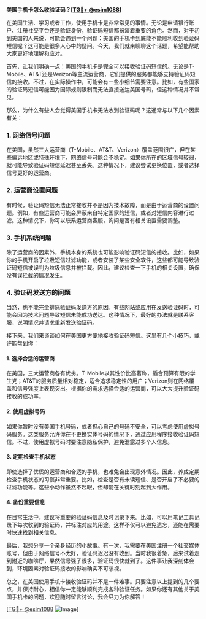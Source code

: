 **美国手机卡怎么收验证码？[[TG💪+ @esim1088](https://t.me/s/esim1088)]**

在美国生活、学习或者工作，使用手机卡是非常常见的事情。无论是申请银行账户、注册社交平台还是验证身份，验证码短信都扮演着重要的角色。然而，对于初到美国的人来说，可能会遇到一个问题：美国的手机卡到底能不能顺利收到验证码短信呢？这可能是很多人心中的疑问。今天，我们就来聊聊这个话题，希望能帮助大家更好地理解和应对。

首先，让我们明确一点：美国的手机卡是完全可以接收验证码短信的。无论是T-Mobile、AT&T还是Verizon等主流运营商，它们提供的服务都能够支持验证码短信的接收。不过，在实际操作中，可能会有一些小细节需要注意。比如，有些国家的验证码短信可能因为国际规则限制而无法直接送达美国号码，但这种情况并不常见。

那么，为什么有些人会觉得美国手机卡无法收到验证码呢？这通常与以下几个因素有关：

### 1. **网络信号问题**
在美国，虽然三大运营商（T-Mobile、AT&T、Verizon）覆盖范围很广，但在某些偏远地区或特殊环境下，网络信号可能会不稳定。如果你所在的区域信号较弱，就可能导致验证码短信延迟甚至丢失。这种情况下，建议尝试更换位置，或者选择信号更好的运营商。

### 2. **运营商设置问题**
有时候，验证码短信无法正常接收并不是因为技术故障，而是由于运营商的设置问题。例如，有些运营商可能会屏蔽来自特定国家的短信，或者对短信内容进行过滤。这种情况下，你可以联系运营商客服，询问是否有相关设置需要调整。

### 3. **手机系统问题**
除了运营商的因素外，手机本身的系统也可能影响验证码短信的接收。比如，如果你的手机开启了垃圾短信过滤功能，或者安装了某些安全软件，这些都可能导致验证码短信被误判为垃圾信息并被拦截。因此，建议检查一下手机的相关设置，确保没有误拦截的情况发生。

### 4. **验证码发送方的问题**
当然，也不能完全排除验证码发送方的原因。有些网站或应用在发送验证码时，可能会因为技术问题导致短信未能成功送达。这种情况下，最好的办法就是联系客服，说明情况并请求重新发送验证码。

接下来，我们来谈谈如何在美国更方便地接收验证码短信。这里有几个小技巧，或许能帮到你：

#### 1. **选择合适的运营商**
在美国，三大运营商各有优劣。T-Mobile以其性价比高著称，适合预算有限的学生党；AT&T的服务质量相对稳定，适合追求稳定性的用户；Verizon则在网络覆盖和信号强度上表现突出。根据你的需求选择合适的运营商，可以大大提升验证码接收的成功率。

#### 2. **使用虚拟号码**
如果你暂时没有美国手机号码，或者担心自己的号码不安全，可以考虑使用虚拟号码服务。这类服务允许你在不更换实体号码的情况下，通过应用程序接收验证码短信。不过，使用虚拟号码时要注意隐私保护，避免泄露过多个人信息。

#### 3. **定期检查手机状态**
即使选择了优质的运营商和合适的手机，也难免会出现意外情况。因此，养成定期检查手机状态的习惯非常重要。比如，检查是否有未读短信、是否开启了不必要的过滤功能等。这些小动作虽然不起眼，但却能在关键时刻起到大作用。

#### 4. **备份重要信息**
在日常生活中，建议将重要的验证码信息及时记录下来。比如，可以用笔记工具记录下每次收到的验证码，并标注对应的用途。这样不仅可以避免遗忘，还能在需要时快速找到相关信息。

最后，我想分享一个亲身经历的小故事。有一次，我需要在美国注册一个社交媒体账号，但由于网络信号不太好，验证码迟迟没有收到。当时我很着急，后来试着走到附近的咖啡厅，果然信号强了很多，验证码很快就到了。这件事让我深刻体会到，环境因素对验证码接收的影响确实不可忽视。

总之，在美国使用手机卡接收验证码并不是一件难事。只要注意以上提到的几个要点，并保持耐心，相信你一定能够顺利完成各种验证任务。如果你还有其他关于美国手机卡的问题，欢迎随时留言讨论，我会尽力为你解答！

[[TG💪+ @esim1088](https://t.me/s/esim1088) ![Image](https://i.postimg.cc/4NQfJmqS/Snipaste-2025-05-13-00-14-12.png)]